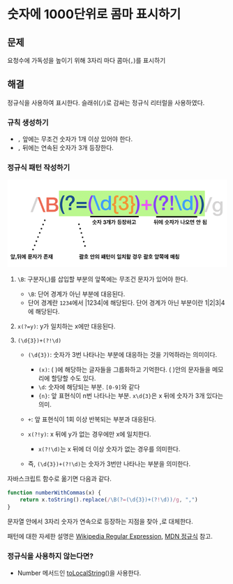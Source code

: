# 숫자에 1000단위로 콤마 표시하기

## 문제

요청수에 가독성을 높이기 위해 3자리 마다 콤마(`,`)를 표시하기

## 해결

정규식을 사용하여 표시한다. 슬래쉬(`/`)로 감싸는 정규식 리터럴을 사용하였다.

### 규칙 생성하기

* `,` 앞에는 무조건 숫자가 1개 이상 있어야 한다.
* `,` 뒤에는 연속된 숫자가 3개 등장한다.

### 정규식 패턴 작성하기

![regex-pattern](./img/regex-pattern.png)

1. `\B`: 구분자(,)를 삽입할 부분의 앞쪽에는 무조건 문자가 있어야 한다.
   * `\B`: 단어 경계가 아닌 부분에 대응된다.
   * 단어 경계란 `1234`에서 |1234|에 해당된다. 단어 경계가 아닌 부분이란 1|2|3|4 에 해당된다.
2. `x(?=y)`: y가 일치하는 x에만 대응된다.
3. `(\d{3})+(?!\d)`

   * `(\d{3})`: 숫자가 3번 나타나는 부분에 대응하는 것을 기억하라는 의미이다.
     * `(x)`: ( )에 해당하는 글자들을 그룹화하고 기억한다. ( )안의 문자들을 메모리에 할당할 수도 있다.
     * `\d`: 숫자에 해당되는 부분. `[0-9]`와 같다
     * `{n}`: 앞 표현식이 n번 나타나는 부분. `x\d{3}`은 x 뒤에 숫자가 3개 있다는 의미.

   * `+`: 앞 표현식이 1회 이상 반복되는 부분과 대응된다.
   * `x(?!y)`: x 뒤에 y가 없는 경우에만 x에 일치한다.
     *  `x(?!\d)`는 x 뒤에 더 이상 숫자가 없는 경우를 의미한다.
   * 즉, `(\d{3})+(?!\d)`는 숫자가 3번만 나타나는 부분을 의미한다.



자바스크립트 함수로 옮기면 다음과 같다.

```javascript
function numberWithCommas(x) {
    return x.toString().replace(/\B(?=(\d{3})+(?!\d))/g, ",")
}
```

문자열 안에서 3자리 숫자가 연속으로 등장하는 지점을 찾아 ,로 대체한다.

패턴에 대한 자세한 설명은 [Wikipedia Regular Expression](https://en.wikipedia.org/wiki/Regular_expression), [MDN 정규식](https://developer.mozilla.org/en-US/docs/Web/JavaScript/Guide/Regular_Expressions) 참고.



### 정규식을 사용하지 않는다면?

* Number 메서드인 [toLocalString()](https://developer.mozilla.org/en-US/docs/Web/JavaScript/Reference/Global_Objects/Number/toLocaleString)을 사용한다.